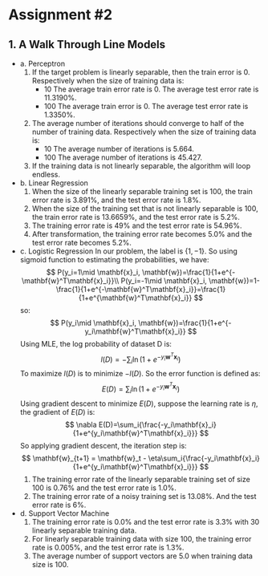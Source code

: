 # Assignment #2
## 1. A Walk Through Line Models
- a. Perceptron
    1. If the target problem is linearly separable, then the train error is 0.
    Respectively when the size of training data is:
        - 10
            The average train error rate is 0. The average test error rate is 11.3190%. 
        - 100
            The average train error is 0. The average test error rate is 1.3350%.
    1. The average number of iterations should converge to half of the number of training data. Respectively when the size of training data is:
        - 10
            The average number of iterations is 5.664.
        - 100
            The average number of iterations is 45.427.
    1. If the training data is not linearly separable, the algorithm will loop endless.
- b. Linear Regression
    1. When the size of the linearly separable training set is 100, the train error rate is 3.891%, and the test error rate is 1.8%.
    1. When the size of the training set that is not linearly separable is 100, the train error rate is 13.6659%, and the test error rate is 5.2%.
    1. The training error rate is 49% and the test error rate is 54.96%.
    1. After transformation, the training error rate becomes 5.0% and the test error rate becomes 5.2%.
- c. Logistic Regression
    In our problem, the label is $\left\{1, -1\right\}$. So using sigmoid function to estimating the probabilities, we have:
    $$
    P(y_i=1\mid \mathbf{x}_i, \mathbf{w})=\frac{1}{1+e^{-\mathbf{w}^T\mathbf{x}_i}}\\
    P(y_i=-1\mid \mathbf{x}_i, \mathbf{w})=1-\frac{1}{1+e^{-\mathbf{w}^T\mathbf{x}_i}}=\frac{1}{1+e^{\mathbf{w}^T\mathbf{x}_i}}
    $$
    so:
    $$
    P(y_i\mid \mathbf{x}_i, \mathbf{w})=\frac{1}{1+e^{-y_i\mathbf{w}^T\mathbf{x}_i}}
    $$
    Using MLE, the log probability of dataset D is:
    $$
    l(D)=-\sum_i{\ln{\left(1+e^{-y_i\mathbf{w}^T\mathbf{x}_i}\right)}}
    $$
    To maximize $l(D)$ is to minimize $-l(D)$. So the error function is defined as:
    $$
    E(D)=\sum_i{\ln{\left(1+e^{-y_i\mathbf{w}^T\mathbf{x}_i}\right)}}
    $$
    Using gradient descent to minimize $E(D)$, suppose the learning rate is $\eta$, the gradient of $E(D)$ is:
    $$
    \nabla E(D)=\sum_i{\frac{-y_i\mathbf{x}_i}{1+e^{y_i\mathbf{w}^T\mathbf{x}_i}}}
    $$
    So applying gradient descent, the iteration step is:
    $$
    \mathbf{w}_{t+1} = \mathbf{w}_t - \eta\sum_i{\frac{-y_i\mathbf{x}_i}{1+e^{y_i\mathbf{w}^T\mathbf{x}_i}}}
    $$
    1. The training error rate of the linearly separable training set of size 100 is 0.76% and the test error rate is 1.0%.
    1. The training error rate of a noisy training set is 13.08%. And the test error rate is 6%.
- d. Support Vector Machine
    1. The training error rate is 0.0% and the test error rate is 3.3% with 30 linearly separable training data.
    1. For linearly separable training data with size 100, the training error rate is 0.005%, and the test error rate is 1.3%.
    1. The average number of support vectors are 5.0 when training data size is 100.
